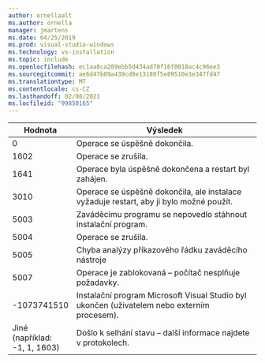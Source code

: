```yaml
---
author: ornellaalt
ms.author: ornella
manager: jmartens
ms.date: 04/25/2019
ms.prod: visual-studio-windows
ms.technology: vs-installation
ms.topic: include
ms.openlocfilehash: ec1aa8ca289ebb5d434ad70f16f0018ac4c96ee3
ms.sourcegitcommit: ae6d47b09a439cd0e13180f5e89510e3e347fd47
ms.translationtype: MT
ms.contentlocale: cs-CZ
ms.lasthandoff: 02/08/2021
ms.locfileid: "99850165"
---
```

| **Hodnota** | **Výsledek** |
| --------- | ---------- |
| 0 | Operace se úspěšně dokončila. |
| 1602 | Operace se zrušila. |
| 1641 | Operace byla úspěšně dokončena a restart byl zahájen. |
| 3010 | Operace se úspěšně dokončila, ale instalace vyžaduje restart, aby ji bylo možné použít. |
| 5003 | Zaváděcímu programu se nepovedlo stáhnout instalační program. |
| 5004 | Operace se zrušila. |
| 5005 | Chyba analýzy příkazového řádku zaváděcího nástroje |
| 5007 | Operace je zablokovaná – počítač nesplňuje požadavky. |
| -1073741510 | Instalační program Microsoft Visual Studio byl ukončen (uživatelem nebo externím procesem). |
| Jiné<br>(například:<br>-1, 1, 1603) | Došlo k selhání stavu – další informace najdete v protokolech. |
